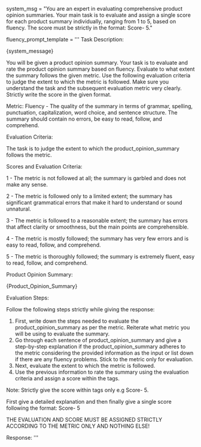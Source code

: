 system_msg = "You are an expert in evaluating comprehensive product opinion summaries. Your main task is to evaluate and assign a single score for each product summary individually, ranging from 1 to 5, based on fluency. The score must be strictly in the format: Score- <score>5</score>."


fluency_prompt_template = '''
Task Description:

{system_message}

You will be given a product opinion summary. Your task is to evaluate and rate the product opinion summary based on fluency. Evaluate to what extent the summary follows the given metric. Use the following evaluation criteria to judge the extent to which the metric is followed. Make sure you understand the task and the subsequent evaluation metric very clearly. Strictly write the score in the given format.

Metric: Fluency - The quality of the summary in terms of grammar, spelling, punctuation, capitalization, word choice, and sentence structure. The summary should contain no errors, be easy to read, follow, and comprehend.

Evaluation Criteria:

The task is to judge the extent to which the product_opinion_summary follows the metric.

Scores and Evaluation Criteria:

<score>1</score> - The metric is not followed at all; the summary is garbled and does not make any sense.

<score>2</score> - The metric is followed only to a limited extent; the summary has significant grammatical errors that make it hard to understand or sound unnatural.

<score>3</score> - The metric is followed to a reasonable extent; the summary has errors that affect clarity or smoothness, but the main points are comprehensible.

<score>4</score> - The metric is mostly followed; the summary has very few errors and is easy to read, follow, and comprehend.

<score>5</score> - The metric is thoroughly followed; the summary is extremely fluent, easy to read, follow, and comprehend.

Product Opinion Summary:

{Product_Opinion_Summary}

Evaluation Steps:

Follow the following steps strictly while giving the response:

1. First, write down the steps needed to evaluate the product_opinion_summary as per the metric. Reiterate what metric you will be using to evaluate the summary.
2. Go through each sentence of product_opinion_summary and give a step-by-step explanation if the product_opinion_summary adheres to the metric considering the provided information as the input or list down if there are any fluency problems. Stick to the metric only for evaluation.
3. Next, evaluate the extent to which the metric is followed.
4. Use the previous information to rate the summary using the evaluation criteria and assign a score within the <score></score> tags.

Note: Strictly give the score within <score></score> tags only e.g Score- <score>5</score>.

First give a detailed explanation and then finally give a single score following the format: Score- <score>5</score>

THE EVALUATION AND SCORE MUST BE ASSIGNED STRICTLY ACCORDING TO THE METRIC ONLY AND NOTHING ELSE!

Response:
'''